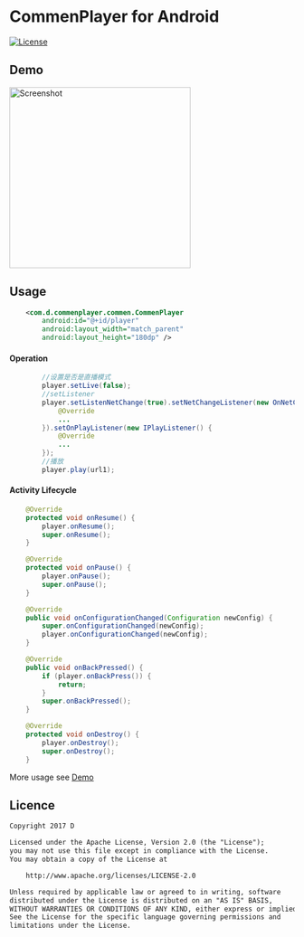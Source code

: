 # CommenPlayer for Android

[![License](https://img.shields.io/badge/license-Apache%202-green.svg)](https://www.apache.org/licenses/LICENSE-2.0)

## Demo
<p>
   <img src="https://github.com/Dsiner/CommenPlayer/blob/master/screenshot/screenshot.gif" width="320" alt="Screenshot"/>
</p>

## Usage
```xml
    <com.d.commenplayer.commen.CommenPlayer
        android:id="@+id/player"
        android:layout_width="match_parent"
        android:layout_height="180dp" />
```

#### Operation
```java
        //设置是否是直播模式
        player.setLive(false);
        //setListener
        player.setListenNetChange(true).setNetChangeListener(new OnNetChangeListener() {
            @Override
            ...
        }).setOnPlayListener(new IPlayListener() {
            @Override
            ...
        });
        //播放
        player.play(url1);
```

#### Activity Lifecycle
```java
    @Override
    protected void onResume() {
        player.onResume();
        super.onResume();
    }

    @Override
    protected void onPause() {
        player.onPause();
        super.onPause();
    }

    @Override
    public void onConfigurationChanged(Configuration newConfig) {
        super.onConfigurationChanged(newConfig);
        player.onConfigurationChanged(newConfig);
    }

    @Override
    public void onBackPressed() {
        if (player.onBackPress()) {
            return;
        }
        super.onBackPressed();
    }

    @Override
    protected void onDestroy() {
        player.onDestroy();
        super.onDestroy();
    }
```


More usage see [Demo](app/src/main/java/com/d/iplayer/MainActivity.java)


## Licence

```txt
Copyright 2017 D

Licensed under the Apache License, Version 2.0 (the "License");
you may not use this file except in compliance with the License.
You may obtain a copy of the License at

    http://www.apache.org/licenses/LICENSE-2.0

Unless required by applicable law or agreed to in writing, software
distributed under the License is distributed on an "AS IS" BASIS,
WITHOUT WARRANTIES OR CONDITIONS OF ANY KIND, either express or implied.
See the License for the specific language governing permissions and
limitations under the License.
```
